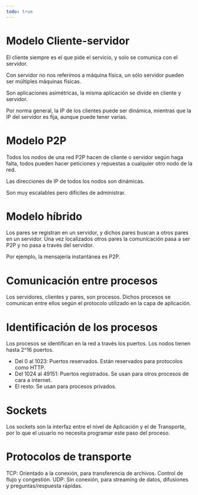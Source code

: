 ```yaml
---
todo: true
---
```


# Modelo Cliente-servidor

El cliente siempre es el que pide el servicio, y solo se comunica con el servidor.

Con servidor no nos referimos a máquina física, un sólo servidor pueden ser múltiples máquinas físicas.

Son aplicaciones asimétricas, la misma aplicación se divide en cliente y servidor.

Por norma general, la IP de los clientes puede ser dinámica, mientras que la IP del servidor es fija, aunque puede tener varias.

# Modelo P2P

Todos los nodos de una red P2P hacen de cliente o servidor según haga falta, todos pueden hacer peticiones y repuestas a cualquier otro nodo de la red.

Las direcciones de IP de todos los nodos son dinámicas.

Son muy escalables pero difíciles de administrar.

# Modelo híbrido

Los pares se registran en un servidor, y dichos pares buscan a otros pares en un servidor. Una vez localizados otros pares la comunicación pasa a ser P2P y no pasa a través del servidor.

Por ejemplo, la mensajería instantánea es P2P.

# Comunicación entre procesos

Los servidores, clientes y pares, son procesos. Dichos procesos se comunican entre ellos según el protocolo utilizado en la capa de aplicación.

# Identificación de los procesos

Los procesos se identifican en la red a través los puertos. Los nodos tienen hasta 2^16 puertos.

- Del 0 al 1023: Puertos reservados. Están reservados para protocolos como HTTP.
- Del 1024 al 49151: Puertos registrados. Se usan para otros procesos de cara a internet.
- El resto: Se usan para procesos privados.

# Sockets

Los sockets son la interfaz entre el nivel de Aplicación y el de Transporte, por lo que el usuario no necesita programar este paso del proceso.

# Protocolos de transporte

TCP: Orientado a la conexión, para transferencia de archivos. Control de flujo y congestión.
UDP: Sin conexión, para streaming de datos, difusiones y preguntas/respuesta rápidas.